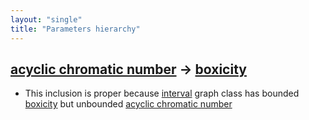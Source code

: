 ```yaml
---
layout: "single"
title: "Parameters hierarchy"
---
```

<!--this is a generated file-->

## [acyclic chromatic number](../QoA8jA) → [boxicity](../j1rrOV)
* This inclusion is proper because [interval](#p5skoj) graph class has bounded [boxicity](../j1rrOV) but unbounded [acyclic chromatic number](../QoA8jA)
